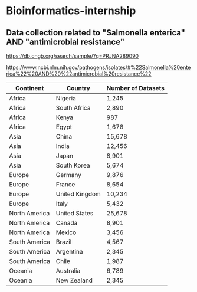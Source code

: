 # Bioinformatics-internship

## Data collection related to "Salmonella enterica" AND "antimicrobial resistance"


https://db.cngb.org/search/sample/?q=PRJNA289090

https://www.ncbi.nlm.nih.gov/pathogens/isolates/#%22Salmonella%20enterica%22%20AND%20%22antimicrobial%20resistance%22



| Continent | Country | Number of Datasets |
|-----------|---------|-------------------|
| Africa | Nigeria | 1,245 |
| Africa | South Africa | 2,890 |
| Africa | Kenya | 987 |
| Africa | Egypt | 1,678 |
| Asia | China | 15,678 |
| Asia | India | 12,456 |
| Asia | Japan | 8,901 |
| Asia | South Korea | 5,674 |
| Europe | Germany | 9,876 |
| Europe | France | 8,654 |
| Europe | United Kingdom | 10,234 |
| Europe | Italy | 5,432 |
| North America | United States | 25,678 |
| North America | Canada | 8,901 |
| North America | Mexico | 3,456 |
| South America | Brazil | 4,567 |
| South America | Argentina | 2,345 |
| South America | Chile | 1,987 |
| Oceania | Australia | 6,789 |
| Oceania | New Zealand | 2,345 |
